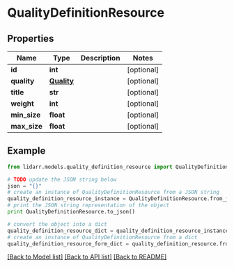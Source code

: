 # QualityDefinitionResource


## Properties
Name | Type | Description | Notes
------------ | ------------- | ------------- | -------------
**id** | **int** |  | [optional] 
**quality** | [**Quality**](Quality.md) |  | [optional] 
**title** | **str** |  | [optional] 
**weight** | **int** |  | [optional] 
**min_size** | **float** |  | [optional] 
**max_size** | **float** |  | [optional] 

## Example

```python
from lidarr.models.quality_definition_resource import QualityDefinitionResource

# TODO update the JSON string below
json = "{}"
# create an instance of QualityDefinitionResource from a JSON string
quality_definition_resource_instance = QualityDefinitionResource.from_json(json)
# print the JSON string representation of the object
print QualityDefinitionResource.to_json()

# convert the object into a dict
quality_definition_resource_dict = quality_definition_resource_instance.to_dict()
# create an instance of QualityDefinitionResource from a dict
quality_definition_resource_form_dict = quality_definition_resource.from_dict(quality_definition_resource_dict)
```
[[Back to Model list]](../README.md#documentation-for-models) [[Back to API list]](../README.md#documentation-for-api-endpoints) [[Back to README]](../README.md)


